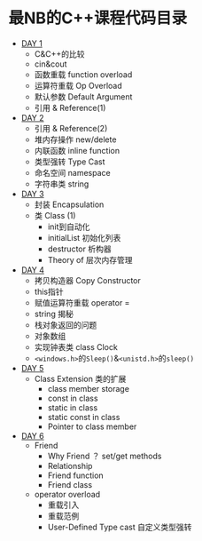 # 最NB的C++课程代码目录
- [DAY 1](https://github.com/zwx2000/Cpp_Space/tree/master/Cpp/day01)  
    - C&C++的比较
    - cin&cout
    - 函数重载 function overload
    - 运算符重载 Op Overload
    - 默认参数 Default Argument 
    - 引用 & Reference(1)
- [DAY 2](https://github.com/zwx2000/Cpp_Space/tree/master/Cpp/day02)
    - 引用 & Reference(2)  
    - 堆内存操作 new/delete  
    - 内联函数 inline function  
    - 类型强转 Type Cast  
    - 命名空间 namespace  
    - 字符串类 string  
- [DAY 3](https://github.com/zwx2000/Cpp_Space/tree/master/Cpp/day03)  
    - 封装 Encapsulation  
    - 类 Class (1)
        - init到自动化
        - initialList 初始化列表
        - destructor 析构器
        - Theory of 层次内存管理  
- [DAY 4](https://github.com/zwx2000/Cpp_Space/tree/master/Cpp/day04)  
    - 拷贝构造器 Copy Constructor
    - this指针
    - 赋值运算符重载 operator =
    - string 揭秘
    - 栈对象返回的问题
    - 对象数组
    - 实现钟表类 class Clock
    - `<windows.h>`的`Sleep()`&`<unistd.h>`的`sleep()`  
- [DAY 5](https://github.com/zwx2000/Cpp_Space/tree/master/Cpp/day05)  
    - Class Extension 类的扩展
        - class member storage
        - const in class
        - static in class
        - static const in class
        - Pointer to class member  
- [DAY 6](https://github.com/zwx2000/Cpp_Space/tree/master/Cpp/day06)  
    - Friend
        - Why Friend ？ set/get methods  
        - Relationship  
        - Friend function
        - Friend class
    - operator overload
        - 重载引入
        - 重载范例
        - User-Defined Type cast 自定义类型强转
